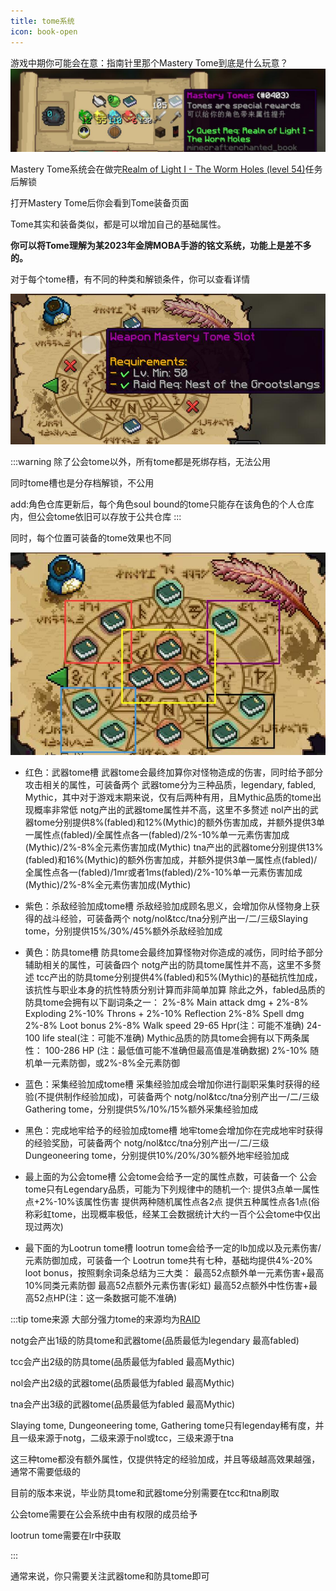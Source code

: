 ```yaml
---
title: tome系统
icon: book-open
---
```


游戏中期你可能会在意：指南针里那个Mastery Tome到底是什么玩意？
![](/assets/img/tome1.jpg)

Mastery Tome系统会在做完[Realm of Light I - The Worm Holes (level 54)](/WynncraftCNguide/quests/lvl51-60/level%2054%20-%20Realm%20of%20Light%20I%20-%20The%20Worm%20Holes.html)任务后解锁

打开Mastery Tome后你会看到Tome装备页面

Tome其实和装备类似，都是可以增加自己的基础属性。

**你可以将Tome理解为某2023年金牌MOBA手游的铭文系统，功能上是差不多的。**

对于每个tome槽，有不同的种类和解锁条件，你可以查看详情

![](/assets/img/tome2.jpg)

:::warning
除了公会tome以外，所有tome都是死绑存档，无法公用

同时tome槽也是分存档解锁，不公用

add:角色仓库更新后，每个角色soul bound的tome只能存在该角色的个人仓库内，但公会tome依旧可以存放于公共仓库
:::

同时，每个位置可装备的tome效果也不同

![](/assets/img/tome3.jpg)

+ 红色：武器tome槽
  武器tome会最终加算你对怪物造成的伤害，同时给予部分攻击相关的属性，可装备两个
  武器tome分为三种品质，legendary, fabled, Mythic，其中对于游戏末期来说，仅有后两种有用，且Mythic品质的tome出现概率非常低
  notg产出的武器tome属性并不高，这里不多赘述
  nol产出的武器tome分别提供8%(fabled)和12%(Mythic)的额外伤害加成，并额外提供3单一属性点(fabled)/全属性点各一(fabled)/2%-10%单一元素伤害加成(Mythic)/2%-8%全元素伤害加成(Mythic)
  tna产出的武器tome分别提供13%(fabled)和16%(Mythic)的额外伤害加成，并额外提供3单一属性点(fabled)/全属性点各一(fabled)/1mr或者1ms(fabled)/2%-10%单一元素伤害加成(Mythic)/2%-8%全元素伤害加成(Mythic)
  
+ 紫色：杀敌经验加成tome槽
  杀敌经验加成顾名思义，会增加你从怪物身上获得的战斗经验，可装备两个
  notg/nol&tcc/tna分别产出一/二/三级Slaying tome，分别提供15%/30%/45%额外杀敌经验加成
  
+ 黄色：防具tome槽
  防具tome会最终加算怪物对你造成的减伤，同时给予部分辅助相关的属性，可装备四个
  notg产出的防具tome属性并不高，这里不多赘述
  tcc产出的防具tome分别提供4%(fabled)和5%(Mythic)的基础抗性加成，该抗性与职业本身的抗性特质分别计算而非简单加算
  除此之外，fabled品质的防具tome会拥有以下副词条之一：
  2%-8% Main attack dmg + 2%-8% Exploding
  2%-10% Throns + 2%-10% Reflection
  2%-8% Spell dmg
  2%-8% Loot bonus
  2%-8% Walk speed
  29-65 Hpr(注：可能不准确)
  24-100 life steal(注：可能不准确)
  Mythic品质的防具tome会拥有以下两条属性：
  100-286 HP (注：最低值可能不准确但最高值是准确数据)
  2%-10% 随机单一元素防御，或2%-8%全元素防御
  
+ 蓝色：采集经验加成tome槽
  采集经验加成会增加你进行副职采集时获得的经验(不提供制作经验加成)，可装备两个
  notg/nol&tcc/tna分别产出一/二/三级Gathering tome，分别提供5%/10%/15%额外采集经验加成
  
+ 黑色：完成地牢给予的经验加成tome槽
  地牢tome会增加你在完成地牢时获得的经验奖励，可装备两个
  notg/nol&tcc/tna分别产出一/二/三级Dungeoneering tome，分别提供10%/20%/30%额外地牢经验加成
  
+ 最上面的为公会tome槽
  公会tome会给予一定的属性点数，可装备一个
  公会tome只有Legendary品质，可能为下列规律中的随机一个:
  提供3点单一属性点+2%-10%该属性伤害
  提供两种随机属性点各2点
  提供五种属性点各1点(俗称彩虹tome，出现概率极低，经某工会数据统计大约一百个公会tome中仅出现过两次)
  
+ 最下面的为Lootrun tome槽
  lootrun tome会给予一定的lb加成以及元素伤害/元素防御加成，可装备一个
  Lootrun tome共有七种，基础均提供4%-20% loot bonus，按照剩余词条总结为三大类：
  最高52点额外单一元素伤害+最高10%同类元素防御
  最高52点额外元素伤害(彩虹)
  最高52点额外中性伤害+最高52点HP(注：这一条数据可能不准确)

:::tip tome来源
大部分强力tome的来源均为[RAID](/WynncraftCNguide/guide/raid.html)

notg会产出1级的防具tome和武器tome(品质最低为legendary 最高fabled)

tcc会产出2级的防具tome(品质最低为fabled 最高Mythic)

nol会产出2级的武器tome(品质最低为fabled 最高Mythic)

tna会产出3级的武器tome(品质最低为fabled 最高Mythic)

Slaying tome, Dungeoneering tome, Gathering tome只有legenday稀有度，并且一级来源于notg，二级来源于nol或tcc，三级来源于tna

这三种tome都没有额外属性，仅提供特定的经验加成，并且等级越高效果越强，通常不需要低级的

目前的版本来说，毕业防具tome和武器tome分别需要在tcc和tna刷取

公会tome需要在公会系统中由有权限的成员给予

lootrun tome需要在lr中获取

:::

通常来说，你只需要关注武器tome和防具tome即可

